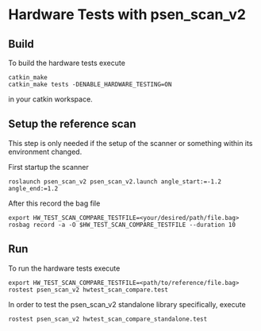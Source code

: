 <!--
Copyright (c) 2020-2021 Pilz GmbH & Co. KG

Licensed under the Apache License, Version 2.0 (the "License");
you may not use this file except in compliance with the License.
You may obtain a copy of the License at

    http://www.apache.org/licenses/LICENSE-2.0

Unless required by applicable law or agreed to in writing, software
distributed under the License is distributed on an "AS IS" BASIS,
WITHOUT WARRANTIES OR CONDITIONS OF ANY KIND, either express or implied.
See the License for the specific language governing permissions and
limitations under the License.

-->

# Hardware Tests with psen_scan_v2

## Build
To build the hardware tests execute
```
catkin_make
catkin_make tests -DENABLE_HARDWARE_TESTING=ON
```
in your catkin workspace.

## Setup the reference scan
This step is only needed if the setup of the scanner or something within its environment changed.

First startup the scanner
```
roslaunch psen_scan_v2 psen_scan_v2.launch angle_start:=-1.2 angle_end:=1.2
```

After this record the bag file

```
export HW_TEST_SCAN_COMPARE_TESTFILE=<your/desired/path/file.bag>
rosbag record -a -O $HW_TEST_SCAN_COMPARE_TESTFILE --duration 10
```

## Run
To run the hardware tests execute
```
export HW_TEST_SCAN_COMPARE_TESTFILE=<path/to/reference/file.bag>
rostest psen_scan_v2 hwtest_scan_compare.test
```
In order to test the psen_scan_v2 standalone library specifically, execute
```
rostest psen_scan_v2 hwtest_scan_compare_standalone.test
```
